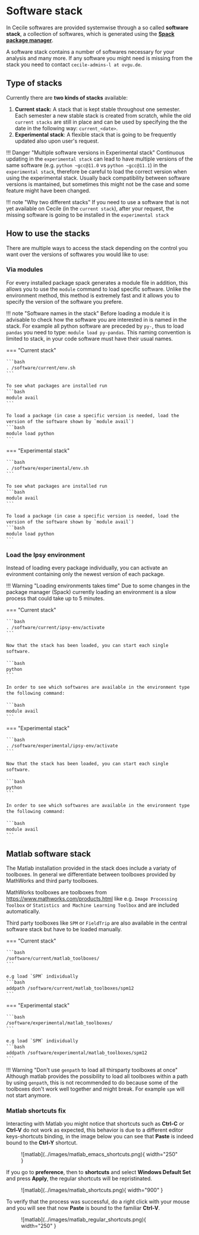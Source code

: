 # Software stack

In Cecile softwares are provided systemwise through a so called **software stack**, a collection of softwares, which is generated using the [**Spack package manager**](https://spack.io/).

A software stack contains a number of softwares necessary for your analysis and many more. If any software you might need is missing from the stack you need to contact `cecile-admins-l at ovgu.de`.


## Type of stacks

Currently there are **two kinds of stacks** available:

1. **Current stack:** A stack that is kept stable throughout one semester. Each semester a new stable stack is created from scratch, while the old `current stacks` are still in place and can be used by specifying the the date in the following way: `current_<date>`.
2. **Experimental stack**: A flexible stack that is going to be frequently updated also upon user's request.

!!! Danger "Multiple software versions in Experimental stack"
    Continuous updating in the `experimental stack` can lead to have multiple versions of the same software (e.g. `python ~gcc@11.0` vs `python ~gcc@11.1`) in the `experimental stack`, therefore be careful to load the correct version when using the experimental stack. Usually back compatibility between software versions is mantained, but sometimes this might not be the case and some feature might have been changed.


!!! note "Why two different stacks"
    If you need to use a software that is not yet available on Cecile (in the `current stack`), after your request, the missing software is going to be installed in the `experimental stack`

## How to use the stacks

There are multiple ways to access the stack depending on the control you want over the versions of softwares you would like to use:

### Via modules

For every installed package spack generates a module file in addition, this allows you to use the `module` command to load specific software.
Unlike the environment method, this method is extremely fast and it allows you to specify the version of the software you prefere.

!!! note "Software names in the stack"
    Before loading a module it is advisable to check how the software you are interested in is named in the stack.
    For example all python software are preceded by `py-`, thus to load `pandas` you need to type: `module load py-pandas`.
    This naming convention is limited to stack, in your code software must have their usual names.

=== "Current stack"

    ```bash
    . /software/current/env.sh
    ```

    To see what packages are installed run
    ```bash
    module avail
    ```

    To load a package (in case a specific version is needed, load the version of the software shown by `module avail`)
    ```bash
    module load python
    ```


=== "Experimental stack"

    ```bash
    . /software/experimental/env.sh
    ```

    To see what packages are installed run
    ```bash
    module avail
    ```

    To load a package (in case a specific version is needed, load the version of the software shown by `module avail`)
    ```bash
    module load python
    ```

### Load the Ipsy environment

Instead of loading every package individually, you can activate an evironment containing only the newest version of each package.

!!! Warning "Loading environments takes time"
    Due to some changes in the package manager (Spack) currently loading an environment is a slow process that could take up to 5 minutes.

=== "Current stack"

    ```bash
    . /software/current/ipsy-env/activate
    ```

    Now that the stack has been loaded, you can start each single software.

    ```bash
    python
    ```

    In order to see which softwares are available in the environment type the following command:

    ```bash
    module avail
    ```

=== "Experimental stack"

    ```bash
    . /software/experimental/ipsy-env/activate
    ```

    Now that the stack has been loaded, you can start each single software.

    ```bash
    python
    ```

    In order to see which softwares are available in the environment type the following command:

    ```bash
    module avail
    ```

## Matlab software stack

The Matlab installation provided in the stack does include a variaty of toolboxes. In general we differentiate between toolboxes provided by MathWorks and third party toolboxes.

MathWorks toolboxes are toolboxes from <https://www.mathworks.com/products.html> like e.g. `Image Processing Toolbox` or `Statistics and Machine Learning Toolbox` and are included automatically.

Third party toolboxes like `SPM` or `FieldTrip` are also available in the central software stack but have to be loaded manually.

=== "Current stack"

    ```bash
    /software/current/matlab_toolboxes/
    ```

    e.g load `SPM` individually
    ```bash
    addpath /software/current/matlab_toolboxes/spm12
    ```

=== "Experimental stack"

    ```bash
    /software/experimental/matlab_toolboxes/
    ```

    e.g load `SPM` individually
    ```bash
    addpath /software/experimental/matlab_toolboxes/spm12
    ```

!!! Warning "Don't use `genpath` to load all thirsparty toolboxes at once"
    Although matlab provides the possibility to load all toolboxes within a path by using `genpath`, this is not recommended to do because some of the toolboxes don't work well together and might break. For example `spm` will not start anymore.

### Matlab shortcuts fix

Interacting with Matlab you might notice that shortcuts such as **Ctrl-C** or **Ctrl-V** do not work as expected, this behavior is due to a different editor keys-shortcuts binding, in the image below you can see that **Paste** is indeed bound to the **Ctrl-Y** shortcut.

<figure markdown="span">
    ![matlab](../images/matlab_emacs_shortcuts.png){ width="250" }
    <figcaption></figcaption>
</figure>

If you go to **preference**, then to **shortcuts** and select **Windows Default Set** and press **Apply**, the regular shortcuts will be repristinated.

<figure markdown="span">
    ![matlab](../images/matlab_shortcuts.png){ width="900" }
    <figcaption></figcaption>
</figure>

To verify that the process was successful, do a right click with your mouse and you will see that now **Paste** is bound to the familiar **Ctrl-V**.

<figure markdown="span">
    ![matlab](../images/matlab_regular_shortcuts.png){ width="250" }
    <figcaption></figcaption>
</figure>